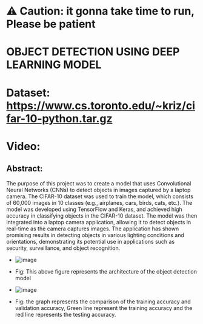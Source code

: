 # ⚠️ Caution: it gonna take time to run, Please be patient

# OBJECT DETECTION USING DEEP LEARNING MODEL

# Dataset: https://www.cs.toronto.edu/~kriz/cifar-10-python.tar.gz
# Video: 


## Abstract: 

  The purpose of this project was to create a model that uses Convolutional Neural Networks (CNNs) to detect objects in images captured by a laptop camera. The CIFAR-10 dataset was used to train the model, which consists of 60,000 images in 10 classes (e.g., airplanes, cars, birds, cats, etc.). The model was developed using TensorFlow and Keras, and achieved high accuracy in classifying objects in the CIFAR-10 dataset. The model was then integrated into a laptop camera application, allowing it to detect objects in real-time as the camera captures images. The application has shown promising results in detecting objects in various lighting conditions and orientations, demonstrating its potential use in applications such as security, surveillance, and object recognition.


- ![image](https://github.com/vijay9237865/ISL_Final_Project/assets/81625376/7e06b7e6-e682-4d41-ad04-f1d61854da66)
- Fig: This above figure represents the architecture of the object detection model


- ![image](https://github.com/vijay9237865/ISL_Final_Project/assets/81625376/e33d9f37-4029-4a33-9663-208c1f14466d)
- Fig: the graph represents the comparison of the training accuracy and validation accuracy, Green line represent the training accuracy and the red line represents the testing accuracy.


